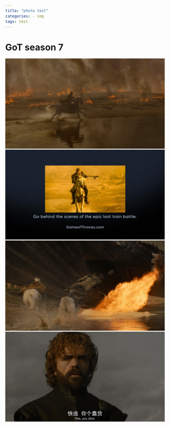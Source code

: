 ```yaml
---
title: "photo test" 
categories: - img
tags: test
---
```


# GoT season 7 

![](https://github.com/Weioninit/Weioninit.github.io/raw/master/markdownPhoto/snapshot20170807155750.jpg)  
![](https://github.com/Weioninit/Weioninit.github.io/raw/master/markdownPhoto/snapshot20170807160045.jpg)
![](https://github.com/Weioninit/Weioninit.github.io/raw/master/markdownPhoto/snapshot20170807160229.jpg)
![](https://github.com/Weioninit/Weioninit.github.io/raw/master/markdownPhoto/snapshot20170807160326.jpg)